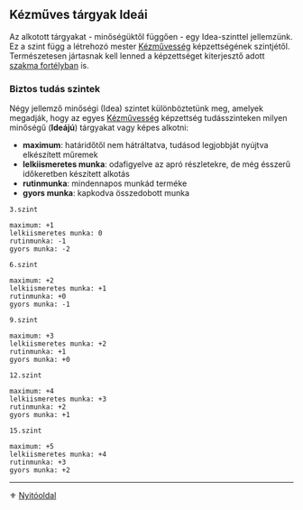 ## Kézműves tárgyak Ideái

Az alkotott tárgyakat - minőségüktől függően - egy Idea-szinttel jellemzünk. Ez a szint függ a létrehozó mester [Kézművesség](kepzettsegek.szekunder/kezmuvesseg.md) képzettségének szintjétől. Természetesen jártasnak kell lenned a képzettséget kiterjesztő adott [szakma fortélyban](kepzettsegek.szekunder/kezmuvesseg.md#er%C5%91s-kiterjeszt%C3%A9s) is.

### Biztos tudás szintek

Négy jellemző minőségi (Idea) szintet különböztetünk meg, amelyek megadják, hogy az egyes [Kézművesség](kepzettsegek.szekunder/kezmuvesseg.md) képzettség tudásszinteken milyen minőségű (**Ideájú**) tárgyakat vagy képes alkotni:
- **maximum**: határidőtől nem hátráltatva, tudásod legjobbját nyújtva elkészített műremek
- **lelkiismeretes munka**: odafigyelve az apró részletekre, de még ésszerű időkeretben készített alkotás
- **rutinmunka**: mindennapos munkád terméke
- **gyors munka**: kapkodva összedobott munka

```
3.szint

maximum: +1
lelkiismeretes munka: 0
rutinmunka: -1
gyors munka: -2
```

```
6.szint

maximum: +2
lelkiismeretes munka: +1
rutinmunka: +0
gyors munka: -1
```

```
9.szint

maximum: +3
lelkiismeretes munka: +2
rutinmunka: +1
gyors munka: +0
```

```
12.szint

maximum: +4
lelkiismeretes munka: +3
rutinmunka: +2
gyors munka: +1
```

```
15.szint

maximum: +5
lelkiismeretes munka: +4
rutinmunka: +3
gyors munka: +2
```

---

⚜️ [Nyitóoldal](start.md#3-k%C3%A9pzetts%C3%A9grendszer-)